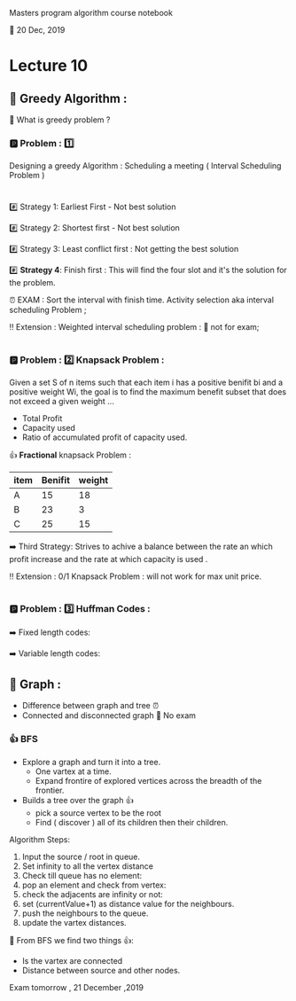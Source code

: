 Masters program algorithm course notebook

:date: 20 Dec, 2019

# Lecture 10



## 🎯 Greedy Algorithm : 

🍌 What is greedy problem ?

### 🅿️ Problem : 1️⃣ 
Designing a greedy Algorithm : Scheduling a meeting ( Interval Scheduling Problem )


#

#️⃣ Strategy 1: Earliest First - Not best solution

#️⃣ Strategy 2: Shortest first - Not best solution 

#️⃣ Strategy 3: Least conflict first : Not getting the best solution

#️⃣ **Strategy 4**: Finish first : This will find the four slot and it's the solution for the problem.


⏰ EXAM : Sort the interval with finish time.
Activity selection aka interval scheduling Problem ; 



‼️ Extension : Weighted interval scheduling problem : 🔕 not for exam;

#

### 🅿️ Problem : 2️⃣ Knapsack Problem : 

Given a set S of n items such that each item i has a positive benifit bi and a positive weight Wi, the goal is to find the maximum benefit subset that does not exceed a given weight ... 

- Total Profit 
- Capacity used 
- Ratio of accumulated profit of capacity used.
  

👍 **Fractional** knapsack Problem : 


item | Benifit | weight|
|--------|--------|----|
|A|15|18|
|B|23|3|
C|25|15|

➡️ Third Strategy: Strives to achive a balance between the rate an which profit increase and the rate at which capacity is used .
  
‼️ Extension : 0/1 Knapsack Problem : will not work for max unit price. 

#

### 🅿️ Problem : 3️⃣ Huffman Codes :

➡️ Fixed length codes: 

➡️ Variable length codes: 






## 🎯 Graph : 

- Difference between graph and tree ⏰
- Connected and disconnected graph 🔕 No exam
  
### 👍 BFS 
  - Explore a graph and turn it into a tree.
    - One vartex at a time.
    - Expand frontire of explored vertices across the breadth of the frontier.
  - Builds a tree over the graph 👍
    - pick a source vertex to be the root
    - Find ( discover ) all of its children then their children.


Algorithm Steps: 
  1. Input the source / root in queue.
  2. Set infinity to all the vertex distance
  3. Check till queue has no element:
  4. pop an element and check from vertex:
  5. check the adjacents are infinity or not: 
  6. set (currentValue+1) as distance value for the neighbours.
  7. push the neighbours to the queue.
  8. update the vartex distances.


🚀 From BFS we find two things 👍:
  - Is the vartex are connected
  - Distance between source and other nodes.


Exam tomorrow , 21 December ,2019